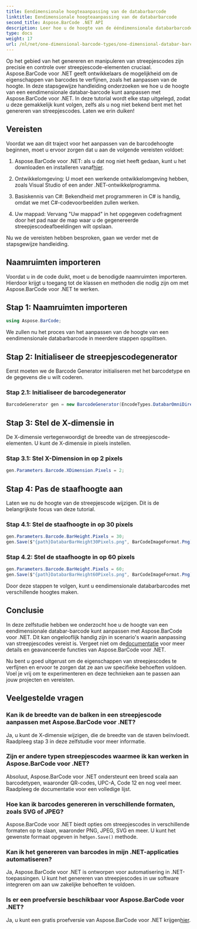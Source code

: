 ```yaml
---
title: Eendimensionale hoogteaanpassing van de databarbarcode
linktitle: Eendimensionale hoogteaanpassing van de databarbarcode
second_title: Aspose.BarCode .NET API
description: Leer hoe u de hoogte van de ééndimensionale databarbarcode kunt aanpassen met Aspose.BarCode voor .NET. Maak in een paar eenvoudige stappen aangepaste streepjescodes. Ontdek de kracht van het aanpassen van streepjescodes.
type: docs
weight: 17
url: /nl/net/one-dimensional-barcode-types/one-dimensional-databar-barcode-height-adjustment/
---
```


Op het gebied van het genereren en manipuleren van streepjescodes zijn precisie en controle over streepjescode-elementen cruciaal. Aspose.BarCode voor .NET geeft ontwikkelaars de mogelijkheid om de eigenschappen van barcodes te verfijnen, zoals het aanpassen van de hoogte. In deze stapsgewijze handleiding onderzoeken we hoe u de hoogte van een eendimensionale databar-barcode kunt aanpassen met Aspose.BarCode voor .NET. In deze tutorial wordt elke stap uitgelegd, zodat u deze gemakkelijk kunt volgen, zelfs als u nog niet bekend bent met het genereren van streepjescodes. Laten we erin duiken!

## Vereisten

Voordat we aan dit traject voor het aanpassen van de barcodehoogte beginnen, moet u ervoor zorgen dat u aan de volgende vereisten voldoet:

1.  Aspose.BarCode voor .NET: als u dat nog niet heeft gedaan, kunt u het downloaden en installeren vanaf[hier](https://releases.aspose.com/barcode/net/).

2. Ontwikkelomgeving: U moet een werkende ontwikkelomgeving hebben, zoals Visual Studio of een ander .NET-ontwikkelprogramma.

3. Basiskennis van C#: Bekendheid met programmeren in C# is handig, omdat we met C#-codevoorbeelden zullen werken.

4. Uw mappad: Vervang "Uw mappad" in het opgegeven codefragment door het pad naar de map waar u de gegenereerde streepjescodeafbeeldingen wilt opslaan.

Nu we de vereisten hebben besproken, gaan we verder met de stapsgewijze handleiding.

## Naamruimten importeren

Voordat u in de code duikt, moet u de benodigde naamruimten importeren. Hierdoor krijgt u toegang tot de klassen en methoden die nodig zijn om met Aspose.BarCode voor .NET te werken.

## Stap 1: Naamruimten importeren
```csharp
using Aspose.BarCode;
```

We zullen nu het proces van het aanpassen van de hoogte van een eendimensionale databarbarcode in meerdere stappen opsplitsen.

## Stap 2: Initialiseer de streepjescodegenerator

Eerst moeten we de Barcode Generator initialiseren met het barcodetype en de gegevens die u wilt coderen.

### Stap 2.1: Initialiseer de barcodegenerator
```csharp
BarcodeGenerator gen = new BarcodeGenerator(EncodeTypes.DatabarOmniDirectional, "(01)12345678901231");
```

## Stap 3: Stel de X-dimensie in

De X-dimensie vertegenwoordigt de breedte van de streepjescode-elementen. U kunt de X-dimensie in pixels instellen.

### Stap 3.1: Stel X-Dimension in op 2 pixels
```csharp
gen.Parameters.Barcode.XDimension.Pixels = 2;
```

## Stap 4: Pas de staafhoogte aan

Laten we nu de hoogte van de streepjescode wijzigen. Dit is de belangrijkste focus van deze tutorial.

### Stap 4.1: Stel de staafhoogte in op 30 pixels
```csharp
gen.Parameters.Barcode.BarHeight.Pixels = 30;
gen.Save($"{path}DatabarBarHeight30Pixels.png", BarCodeImageFormat.Png);
```

### Stap 4.2: Stel de staafhoogte in op 60 pixels
```csharp
gen.Parameters.Barcode.BarHeight.Pixels = 60;
gen.Save($"{path}DatabarBarHeight60Pixels.png", BarCodeImageFormat.Png);
```

Door deze stappen te volgen, kunt u eendimensionale databarbarcodes met verschillende hoogtes maken.

## Conclusie

 In deze zelfstudie hebben we onderzocht hoe u de hoogte van een eendimensionale databar-barcode kunt aanpassen met Aspose.BarCode voor .NET. Dit kan ongelooflijk handig zijn in scenario's waarin aanpassing van streepjescodes vereist is. Vergeet niet om de[documentatie](https://reference.aspose.com/barcode/net/) voor meer details en geavanceerde functies van Aspose.BarCode voor .NET.

Nu bent u goed uitgerust om de eigenschappen van streepjescodes te verfijnen en ervoor te zorgen dat ze aan uw specifieke behoeften voldoen. Voel je vrij om te experimenteren en deze technieken aan te passen aan jouw projecten en vereisten.

## Veelgestelde vragen

### Kan ik de breedte van de balken in een streepjescode aanpassen met Aspose.BarCode voor .NET?
Ja, u kunt de X-dimensie wijzigen, die de breedte van de staven beïnvloedt. Raadpleeg stap 3 in deze zelfstudie voor meer informatie.

### Zijn er andere typen streepjescodes waarmee ik kan werken in Aspose.BarCode voor .NET?
Absoluut, Aspose.BarCode voor .NET ondersteunt een breed scala aan barcodetypen, waaronder QR-codes, UPC-A, Code 12 en nog veel meer. Raadpleeg de documentatie voor een volledige lijst.

### Hoe kan ik barcodes genereren in verschillende formaten, zoals SVG of JPEG?
 Aspose.BarCode voor .NET biedt opties om streepjescodes in verschillende formaten op te slaan, waaronder PNG, JPEG, SVG en meer. U kunt het gewenste formaat opgeven in het`gen.Save()` methode.

### Kan ik het genereren van barcodes in mijn .NET-applicaties automatiseren?
Ja, Aspose.BarCode voor .NET is ontworpen voor automatisering in .NET-toepassingen. U kunt het genereren van streepjescodes in uw software integreren om aan uw zakelijke behoeften te voldoen.

### Is er een proefversie beschikbaar voor Aspose.BarCode voor .NET?
 Ja, u kunt een gratis proefversie van Aspose.BarCode voor .NET krijgen[hier](https://releases.aspose.com/).

